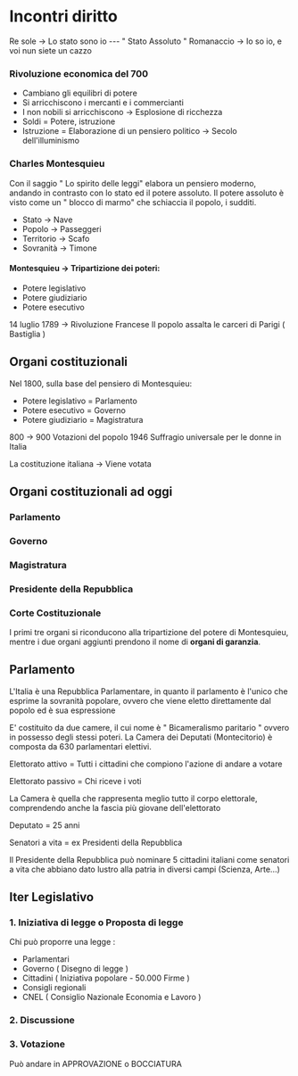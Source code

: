 ﻿# Incontri diritto 

Re sole -> Lo stato sono io --- " Stato Assoluto "
Romanaccio -> Io so io, e voi nun siete un cazzo


### Rivoluzione economica del 700 
- Cambiano gli equilibri di potere
- Si arricchiscono i mercanti e i commercianti
- I non nobili si arricchiscono -> Esplosione di ricchezza
- Soldi = Potere, istruzione
- Istruzione = Elaborazione di un pensiero politico -> Secolo dell'illuminismo

### Charles Montesquieu
Con il saggio " Lo spirito delle leggi" elabora un pensiero moderno, andando in contrasto con lo stato ed il potere assoluto.
Il potere assoluto è visto come un " blocco di marmo" che schiaccia il popolo, i sudditi.

- Stato -> Nave
- Popolo -> Passeggeri
- Territorio -> Scafo
- Sovranità -> Timone

#### Montesquieu -> Tripartizione dei poteri:
- Potere legislativo
- Potere giudiziario
- Potere esecutivo 

14 luglio 1789 -> Rivoluzione Francese
Il popolo assalta le carceri di Parigi ( Bastiglia )

## Organi costituzionali

Nel 1800, sulla base del pensiero di Montesquieu:
- Potere legislativo = Parlamento
- Potere esecutivo = Governo
- Potere giudiziario = Magistratura

800 -> 900 Votazioni del popolo
1946 Suffragio universale per le donne in Italia

La costituzione italiana -> Viene votata

## Organi costituzionali ad oggi
### Parlamento
### Governo
### Magistratura
### Presidente della Repubblica
### Corte Costituzionale
I primi tre organi si riconducono alla tripartizione del potere di Montesquieu, mentre i due organi aggiunti prendono il nome di **organi di garanzia**.

## Parlamento
L'Italia è una Repubblica Parlamentare, in quanto il parlamento è l'unico che esprime la sovranità popolare, ovvero che viene eletto direttamente dal popolo ed è sua espressione

E' costituito da due camere, il cui nome è 
" Bicameralismo paritario " ovvero in possesso degli stessi poteri.
La Camera dei Deputati (Montecitorio) è composta da 630 parlamentari elettivi.

Elettorato attivo = Tutti i cittadini che compiono l'azione di andare a votare

Elettorato passivo = Chi riceve i voti

La Camera è quella che rappresenta meglio tutto il corpo elettorale, comprendendo anche la fascia più giovane dell'elettorato

Deputato = 25 anni

Senatori a vita = ex Presidenti della Repubblica

Il Presidente della Repubblica può nominare 5 cittadini italiani come senatori a vita che abbiano dato lustro alla patria in diversi campi
(Scienza, Arte...)

## Iter Legislativo
### 1. Iniziativa di legge o Proposta di legge

Chi può proporre una legge :
- Parlamentari
- Governo ( Disegno di legge )
- Cittadini ( Iniziativa popolare - 50.000 Firme )
- Consigli regionali
- CNEL ( Consiglio Nazionale Economia e Lavoro )

### 2. Discussione 

### 3. Votazione

Può andare in APPROVAZIONE o BOCCIATURA





